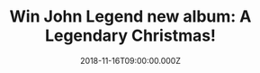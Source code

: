 ---
campaign-uuid: "c-ec51c5fa-4010-46ad-a9e4-01da10572029"
type: "Competition"
category: "Music"
date: "2018-11-16T09:00:00.000Z"
end-date: "2018-12-16T23:59:00.000Z"
disable-form: false
is_promoted: false
has_entry_page: true
title: "Win John Legend new album: A Legendary Christmas!"
competition-description: "<p>Christmas is coming to our homes, and there is no better\
  \ way to feel the spirit than listening to Christmas songs surrounded by your loved\
  \ ones. A Legendary Christmas is a MUST for this holiday season! If you are John\
  \ Legend biggest fan and want to get in the mood for the best time of the year…\
  \ enter below for a chance to win!</p>"
hero-header: "Win John Legend new album: A Legendary Christmas!"
terms-confirmation: "N/A"
banner-img: "https://assets.expresslyapp.com/asset-e4bb6636-e932-45fe-8658-a25bfa60ec9e.jpg"
logo-left-href: "aaa.nme.com"
logo-left-image: "https://assets.expresslyapp.com/asset-16a64929-d846-4050-b74c-55f7bb958d40.jpg"
logo-left-title: "NME AAA"
bg-image-hero: "https://assets.expresslyapp.com/asset-52a0f009-d820-4b4f-8212-429da31dcb53.jpg"
bg-image-first: "https://assets.expresslyapp.com/asset-f62a2f8c-30d7-4d76-a6d1-0b5d4b8636f4.jpg"
section1-content: "<p>What Christmas Means To Me, Silver Bells, Have Yourself A Merry\
  \ Little Christmas… are some of the songs you could be listening to this holidays.\
  \ Along side John’s magical voice, we can find some back ups breaking out the harmonica\
  \ such as Stevie Wonder or Esperanza Spalding!</p>\r\n<p>This Christmas get ready\
  \ with John Legend and enter the form below for a chance to win his brand new album\
  \ and explore the full track list of A Legendary Christmas NOW!</p>\r\n<p>Good luck!</p>"
entry-title: "Win John Legend new album: A Legendary Christmas!"
entry-content: "Enter the draw to win John Legend new album: A Legendary Christmas\
  \ by completing the form below before 23:59 on 16th of December 2018."
has-winner: true
winner-title: "CONGRATULATIONS to John R. who won John Legends Christmas album!"
winner-banner: "https://assets.expresslyapp.com/asset-21d3147f-df84-40bb-a5ee-3fa057041070.jpg"
prize-description: "John Legend new album: A Legendary Christmas."
special-conditions: "Multiple entries are allowed up to one every day.\r\nThis competition\
  \ is also available on: http://club.expressly.io/competitons/john-legend-a-legendary-christmas-cd"
country-restrictions:
- "GB"
---